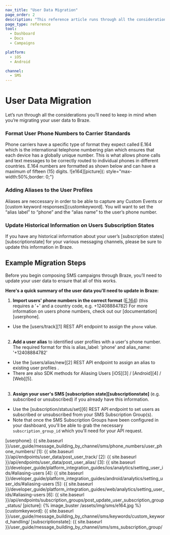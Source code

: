 ```yaml
---
nav_title: "User Data Migration"
page_order: 2
description: "This reference article runs through all the considerations you’ll need to keep in mind when you’re migrating your user data to Braze."
page_type: reference
tool:
  - Dashboard
  - Docs
  - Campaigns

platform:
  - iOS
  - Android

channel:
  - SMS
---
```


# User Data Migration

Let’s run through all the considerations you’ll need to keep in mind when you’re migrating your user data to Braze. 

### Format User Phone Numbers to Carrier Standards
Phone carriers have a specific type of format they expect called E.164 which is the international telephone numbering plan which ensures that each device has a globally unique number. This is what allows phone calls and text messages to be correctly routed to individual phones in different countries. E.164 numbers are formatted as shown below and can have a maximum of fifteen (15) digits.
![e164][picture]{: style="max-width:50%;border: 0;"}

### Adding Aliases to the User Profiles
Aliases are neccessary in order to be able to capture any Custom Events or [custom keyword responses][customkeyword]. You will want to set the “alias label” to “phone” and the “alias name” to the user’s phone number. 

### Update Historical Information on Users Subscription States
If you have any historical information about your user’s [subscription states][subscriptionstate] for your various messaging channels, please be sure to update this information in Braze. 

## Example Migration Steps

Before you begin composing SMS campaigns through Braze, you’ll need to update your user data to ensure that all of this works. 

__Here's a quick summary of the user data you'll need to update in Braze:__

1. __Import users' phone numbers in the correct format__ ([E.164][0]) (this requires a '+' and a country code, e.g. +12408884782) For more information on users phone numbers, check out our [documentation][userphone].
  - Use the [users/track][1] REST API endpoint to assign the `phone` value.<br><br>

2. __Add a user alias__ to identified user profiles with a user's phone number. The required format for this is alias_label: 'phone' and alias_name: '+12408884782'
  - Use the [users/alias/new][2] REST API endpoint to assign an alias to existing user profiles .
  - There are also SDK methods for Aliasing Users [iOS][3] / [Android][4] / [Web][5].<br><br>

3. __Assign your user's SMS [subscription state][subscriptionstate]__ (e.g. subscribed or unsubscribed) if you already have this information.
  - Use the [subscription/status/set][6] REST API endpoint to set users as subscribed or unsubscribed from your SMS Subscription Group(s).
  - Note that once the SMS Subscription Groups have been configured in your dashboard, you'll be able to grab the necessary `subscription_group_id` which you'll need for your API request.

[0]: https://en.wikipedia.org/wiki/E.164
[userphone]: {{ site.baseurl }}/user_guide/message_building_by_channel/sms/phone_numbers/user_phone_numbers/
[1]: {{ site.baseurl }}/api/endpoints/user_data/post_user_track/
[2]: {{ site.baseurl }}/api/endpoints/user_data/post_user_alias/
[3]: {{ site.baseurl }}/developer_guide/platform_integration_guides/ios/analytics/setting_user_ids/#aliasing-users
[4]: {{ site.baseurl }}/developer_guide/platform_integration_guides/android/analytics/setting_user_ids/#aliasing-users
[5]: {{ site.baseurl }}/developer_guide/platform_integration_guides/web/analytics/setting_user_ids/#aliasing-users
[6]: {{ site.baseurl }}/api/endpoints/subscription_groups/post_update_user_subscription_group_status/
[picture]: {% image_buster /assets/img/sms/e164.jpg %}
[customkeyword]: {{ site.baseurl }}/user_guide/message_building_by_channel/sms/keywords/custom_keyword_handling/
[subscriptionstate]: {{ site.baseurl }}/user_guide/message_building_by_channel/sms/sms_subscription_group/
